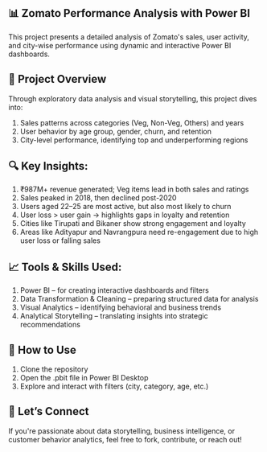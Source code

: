 ## 📊 Zomato Performance Analysis with Power BI

This project presents a detailed analysis of Zomato's sales, user activity, and city-wise performance using dynamic and interactive Power BI dashboards.

## 🚀 Project Overview
Through exploratory data analysis and visual storytelling, this project dives into:
1. Sales patterns across categories (Veg, Non-Veg, Others) and years
2. User behavior by age group, gender, churn, and retention
3. City-level performance, identifying top and underperforming regions

## 🔍 Key Insights:
1. ₹987M+ revenue generated; Veg items lead in both sales and ratings
2. Sales peaked in 2018, then declined post-2020
3. Users aged 22–25 are most active, but also most likely to churn
4. User loss > user gain → highlights gaps in loyalty and retention
5. Cities like Tirupati and Bikaner show strong engagement and loyalty
6. Areas like Adityapur and Navrangpura need re-engagement due to high user loss or falling sales

## 📈 Tools & Skills Used:
1. Power BI – for creating interactive dashboards and filters
2. Data Transformation & Cleaning – preparing structured data for analysis
3. Visual Analytics – identifying behavioral and business trends
4. Analytical Storytelling – translating insights into strategic recommendations

## 🧠 How to Use
1. Clone the repository
2. Open the .pbit file in Power BI Desktop
3. Explore and interact with filters (city, category, age, etc.)

## 🤝 Let’s Connect
If you're passionate about data storytelling, business intelligence, or customer behavior analytics, feel free to fork, contribute, or reach out!

